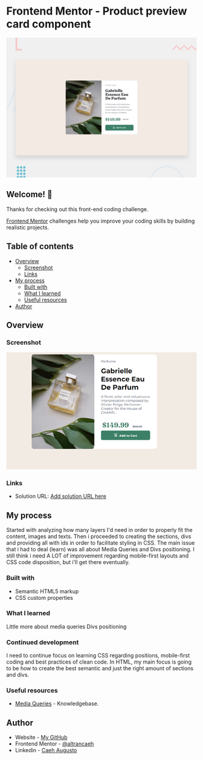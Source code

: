 # Frontend Mentor - Product preview card component

![Design preview for the Product preview card component coding challenge](./design/desktop-preview.jpg)

## Welcome! 👋

Thanks for checking out this front-end coding challenge.

[Frontend Mentor](https://www.frontendmentor.io) challenges help you improve your coding skills by building realistic projects.

## Table of contents

- [Overview](#overview)
  - [Screenshot](#screenshot)
  - [Links](#links)
- [My process](#my-process)
  - [Built with](#built-with)
  - [What I learned](#what-i-learned)
  - [Useful resources](#useful-resources)
- [Author](#author)



## Overview

### Screenshot

![](./images/Screenshot.png)


### Links

- Solution URL: [Add solution URL here](https://your-solution-url.com)

## My process

Started with analyzing how many layers I'd need in order to properly fit the content, images and texts. Then i proceeded to creating the sections, divs and providing all with ids in order to facilitate styling in CSS. The main issue that i had to deal (learn) was all about Media Queries and Divs positioning. I still think i need A LOT of improvement regarding mobile-first layouts and CSS code disposition, but i'll get there eventually.

### Built with

- Semantic HTML5 markup
- CSS custom properties

### What I learned

Little more about media queries
Divs positioning

### Continued development

I need to continue focus on learning CSS regarding positions, mobile-first coding and best practices of clean code. In HTML, my main focus is going to be how to create the best semantic and just the right amount of sections and divs.

### Useful resources

- [Media Queries](https://developer.mozilla.org/pt-BR/docs/Web/CSS/Media_Queries/Using_media_queries) - Knowledgebase.

## Author

- Website - [My GitHub](https://github.com/altrancaeh)
- Frontend Mentor - [@altrancaeh](https://www.frontendmentor.io/profile/altrancaeh)
- Linkedin - [Caeh Augusto](https://www.linkedin.com/in/caeh-augusto-altran-703980160/)
